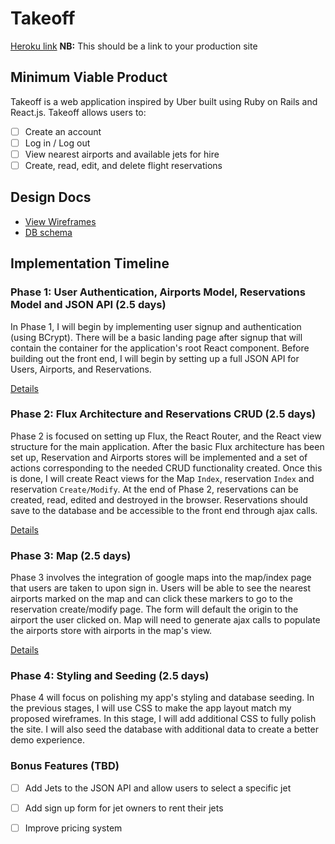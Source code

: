 # Takeoff

[Heroku link][heroku] **NB:** This should be a link to your production site

[heroku]: http://www.herokuapp.com

## Minimum Viable Product

Takeoff is a web application inspired by Uber built using Ruby on Rails
and React.js. Takeoff allows users to:

<!-- This is a Markdown checklist. Use it to keep track of your progress! -->

- [ ] Create an account
- [ ] Log in / Log out
- [ ] View nearest airports and available jets for hire
- [ ] Create, read, edit, and delete flight reservations

## Design Docs
* [View Wireframes][view]
* [DB schema][schema]

[view]: ./docs/views.md
[schema]: ./docs/schema.md

## Implementation Timeline

### Phase 1: User Authentication, Airports Model, Reservations Model and JSON API (2.5 days)

In Phase 1, I will begin by implementing user signup and authentication (using
BCrypt). There will be a basic landing page after signup that will contain the
container for the application's root React component. Before building out the
front end, I will begin by setting up a full JSON API for Users, Airports, and
Reservations.

[Details][phase-one]

### Phase 2: Flux Architecture and Reservations CRUD (2.5 days)

Phase 2 is focused on setting up Flux, the React Router, and the React view
structure for the main application. After the basic Flux architecture has been
set up, Reservation and Airports stores will be implemented and a set of actions
corresponding to the needed CRUD functionality created. Once this is done, I
will create React views for the Map `Index`, reservation `Index` and reservation
`Create/Modify`. At the end of Phase 2, reservations can be created, read,
edited and destroyed in the browser. Reservations should save to the database
and be accessible to the front end through ajax calls.

[Details][phase-two]

### Phase 3: Map (2.5 days)

Phase 3 involves the integration of google maps into the map/index page that
users are taken to upon sign in.  Users will be able to see the nearest airports
marked on the map and can click these markers to go to the reservation
create/modify page.  The form will default the origin to the airport the user
clicked on.  Map will need to generate ajax calls to populate the airports store
with airports in the map's view.

[Details][phase-three]

### Phase 4: Styling and Seeding (2.5 days)

Phase 4 will focus on polishing my app's styling and database seeding.  In the
previous stages, I will use CSS to make the app layout match my proposed
wireframes.  In this stage, I will add additional CSS to fully polish the site.
I will also seed the database with additional data to create a better demo
experience.

### Bonus Features (TBD)
- [ ] Add Jets to the JSON API and allow users to select a specific jet
- [ ] Add sign up form for jet owners to rent their jets
- [ ] Improve pricing system


[phase-one]: ./docs/phases/phase1.md
[phase-two]: ./docs/phases/phase2.md
[phase-three]: ./docs/phases/phase3.md
[phase-four]: ./docs/phases/phase4.md
